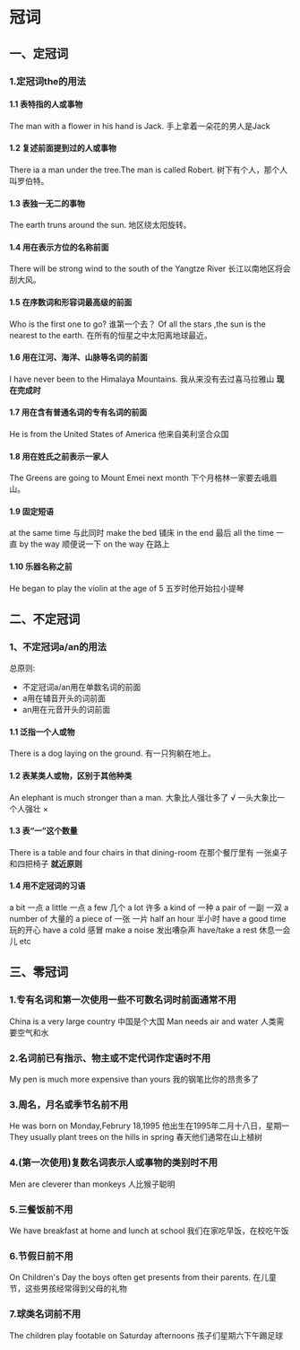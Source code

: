 #  冠词
## 一、定冠词
### 1.定冠词the的用法
#### 1.1 表特指的人或事物
The man with a flower in his hand is Jack.
手上拿着一朵花的男人是Jack
#### 1.2 复述前面提到过的人或事物
There ia a man under the tree.The man is called Robert.
树下有个人，那个人叫罗伯特。
#### 1.3 表独一无二的事物
The earth truns around the sun.
地区绕太阳旋转。
#### 1.4 用在表示方位的名称前面
There will be strong wind to the south of the Yangtze River
长江以南地区将会刮大风。
#### 1.5 在序数词和形容词最高级的前面
Who is the first one to go?
谁第一个去？
Of all the stars ,the sun is the nearest to the earth.
在所有的恒星之中太阳离地球最近。
#### 1.6 用在江河、海洋、山脉等名词的前面
I have never been to the Himalaya Mountains.
我从来没有去过喜马拉雅山
**现在完成时**
#### 1.7 用在含有普通名词的专有名词的前面
He is from the United States of  America
他来自美利坚合众国
#### 1.8 用在姓氏之前表示一家人
The  Greens are going to Mount Emei next month
下个月格林一家要去峨眉山。
#### 1.9 固定短语
at the same time 与此同时
make the bed 铺床
in the end  最后
all  the time 一直
by the way  顺便说一下
on the way  在路上
#### 1.10 乐器名称之前
He  began to play the violin at the age of 5
五岁时他开始拉小提琴
## 二、不定冠词
### 1、不定冠词a/an的用法
总原则:
- 不定冠词a/an用在单数名词的前面
- a用在辅音开头的词前面
- an用在元音开头的词前面
#### 1.1 泛指一个人或物
There is a dog laying on the ground.
有一只狗躺在地上。
#### 1.2 表某类人或物，区别于其他种类
An elephant is much stronger than a man.
大象比人强壮多了 √
一头大象比一个人强壮 ×
#### 1.3 表“一”这个数量
There is a table and four chairs in that dining-room
在那个餐厅里有 一张桌子和四把椅子
**就近原则**
#### 1.4 用不定冠词的习语
a bit 一点
a little  一点
a few  几个
a lot 许多
a kind of 一种
a pair of 一副 一双
a number of 大量的
a piece of 一张 一片
half an hour  半小时
have a good time  玩的开心
have a cold 感冒
make a noise 发出嘈杂声
have/take a rest 休息一会儿
etc
## 三、零冠词
### 1.专有名词和第一次使用一些不可数名词时前面通常不用
China is a very large country
中国是个大国
Man needs air and water
人类需要空气和水
### 2.名词前已有指示、物主或不定代词作定语时不用
My pen is much more expensive than yours
我的钢笔比你的昂贵多了
### 3.周名，月名或季节名前不用
He was born on Monday,Februry 18,1995
他出生在1995年二月十八日，星期一
They usually plant trees on the hills in spring
春天他们通常在山上植树
### 4.(第一次使用)复数名词表示人或事物的类别时不用
Men are cleverer than monkeys
人比猴子聪明
### 5.三餐饭前不用
We have breakfast at home and lunch at school
我们在家吃早饭，在校吃午饭
### 6.节假日前不用
On Children's Day the boys often get presents from their parents.
在儿童节，这些男孩经常得到父母的礼物
### 7.球类名词前不用
The children play footable on Saturday afternoons
孩子们星期六下午踢足球